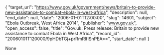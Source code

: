 {
  "target_url": "https://www.gov.uk/government/news/britain-to-provide-new-assistance-to-combat-ebola-in-west-africa", 
  "description": null, 
  "end_date": null, 
  "date": "2006-01-01T12:00:00", 
  "slug": 14601, 
  "subject": "Ebola Outbreak, West Africa 2014", 
  "publisher": "www.gov.uk", 
  "open_access": false, 
  "title": "Gov.uk: Press release: Britain to provide new assistance to combat Ebola in West Africa", 
  "record_id": "20060101T120000/9pHDbTGj+prRmRlfISnPEA==", 
  "start_date": null
}

None
